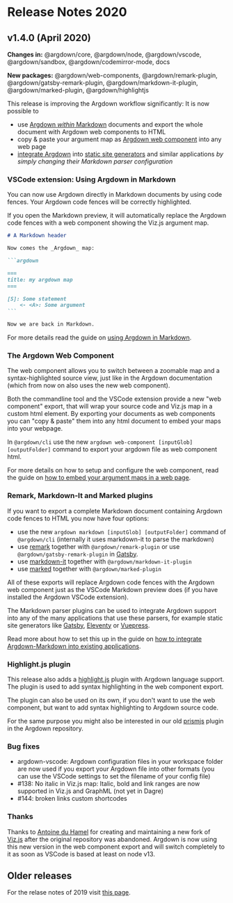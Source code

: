 # Release Notes 2020

## v1.4.0 (April 2020)

**Changes in:** @argdown/core, @argdown/node, @argdown/vscode, @argdown/sandbox, @argdown/codemirror-mode, docs

**New packages:** @argdown/web-components, @argdown/remark-plugin, @argdown/gatsby-remark-plugin, @argdown/markdown-it-plugin, @argdown/marked-plugin, @argdown/highlightjs

This release is improving the Argdown workflow significantly: It is now possible to

- use [Argdown _within_ Markdown](#using-argdown-in-markdown) documents and export the whole document with Argdown web components to HTML
- copy & paste your argument map as [Argdown web component](#the-argdown-web-component) into any web page
- [integrate Argdown](#remark-markdown-it-and-marked-plugins) into [static site generators](https://www.staticgen.com/) and similar applications _by simply changing their Markdown parser configuration_

### VSCode extension: Using Argdown in Markdown

You can now use Argdown directly in Markdown documents by using code fences. Your Argdown code fences will be correctly highlighted.

If you open the Markdown preview, it will automatically replace the Argdown code fences with a web component showing the Viz.js argument map.

````markdown
# A Markdown header

Now comes the _Argdown_ map:

```argdown

===
title: my argdown map
===

[S]: Some statement
    <- <A>: Some argument
```

Now we are back in Markdown.
````

For more details read the guide on [using Argdown in Markdown](/guide/using-argdown-in-markdown).

### The Argdown Web Component

The web component allows you to switch between a zoomable map and a syntax-highlighted source view, just like in the Argdown documentation (which from now on also uses the new web component).

Both the commandline tool and the VSCode extension provide a new "web component" export, that will wrap your source code and Viz.js map in a custom html element. By exporting your documents as web components you can "copy & paste" them into any html document to embed your maps into your webpage.

In `@argdown/cli` use the new `argdown web-component [inputGlob] [outputFolder]` command to export your argdown file as web component html.

For more details on how to setup and configure the web component, read the guide on [how to embed your argument maps in a web page](/guide/using-argdown-in-markdown).

### Remark, Markdown-It and Marked plugins

If you want to export a complete Markdown document containing Argdown code fences to HTML you now have four options:

- use the new `argdown markdown [inputGlob] [outputFolder]` command of `@argdown/cli` (internally it uses markdown-it to parse the markdown)
- use [remark](https://github.com/remarkjs/remark) together with `@argdown/remark-plugin` or use `@argdown/gatsby-remark-plugin` in [Gatsby](https://www.gatsbyjs.org/).
- use [markdown-it](https://github.com/markdown-it/markdown-it) together with `@argdown/markdown-it-plugin`
- use [marked](https://github.com/markedjs/marked) together with `@argdown/marked-plugin`

All of these exports will replace Argdown code fences with the Argdown web component just as the VSCode Markdown preview does (if you have installed the Argdown VSCode extension).

The Markdown parser plugins can be used to integrate Argdown support into any of the many applications that use these parsers, for example static site generators like [Gatsby](https://www.gatsbyjs.org/), [Eleventy](https://www.11ty.dev/) or [Vuepress](https://vuepress.vuejs.org/).

Read more about how to set this up in the guide on [how to integrate Argdown-Markdown into existing applications](/guide/how-to-integrate-argdown-markdown-into-existing-applications).

### Highlight.js plugin

This release also adds a [highlight.js](https://github.com/highlightjs/highlight.js/) plugin with Argdown language support. The plugin is used to add syntax highlighting in the web component export.

The plugin can also be used on its own, if you don't want to use the web component, but want to add syntax highlighting to Argdown source code.

For the same purpose you might also be interested in our old [prismjs](https://prismjs.com/) plugin in the Argdown repository.

### Bug fixes

- argdown-vscode: Argdown configuration files in your workspace folder are now used if you export your Argdown file into other formats (you can use the VSCode settings to set the filename of your config file)
- #138: No italic in Viz.js map: Italic, bold and link ranges are now supported in Viz.js and GraphML (not yet in Dagre)
- #144: broken links custom shortcodes

### Thanks

Thanks to [Antoine du Hamel](https://github.com/aduh95) for creating and maintaining a new fork of [Viz.js](https://github.com/aduh95/viz.js) after the original repository was abandoned. Argdown is now using this new version in the web component export and will switch completely to it as soon as VSCode is based at least on node v13.

## Older releases

For the relase notes of 2019 visit [this page](https://argdown.org/changes/2019.html).
